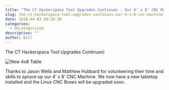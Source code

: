 ```yaml
---
title: "The CT Hackerspace Tool Upgrades Continues : Our 4' x 8' CNC Machine"
slug: the-ct-hackerspace-tool-upgrades-continues-our-4-x-8-cnc-machine
date: 2018-04-03 09:28:36
categories:
  - Uncategorized
description: ""
author: Bill
---
```


The CT Hackerspace Tool Upgrades Continues!

![New 4x8 Table](/uploads/2018/04/new-4x8-table-223x300.jpg)

Thanks to Jason Wells and Matthew Hubbard for volunteering their time and skills to spruce up our 4' x 8' CNC Machine. We now have a new tabletop installed and the Linux CNC Boxes will be upgraded soon.

